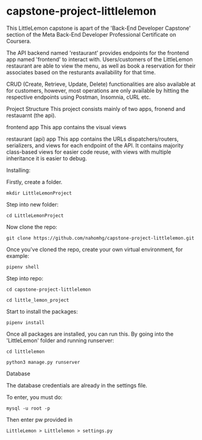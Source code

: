 # capstone-project-littlelemon


This LittleLemon capstone is apart of the 'Back-End Developer Capstone' section of the Meta Back-End Developer Professional Certificate on Coursera.

The API backend named 'restaurant' provides endpoints for the frontend app named 'frontend' to interact with. Users/customers of the LittleLemon restaurant are able to view the menu, as well as book a reservation for their associates based on the resturants availability for that time.

CRUD (Create, Retrieve, Update, Delete) functionalities are also available at for customers, however, most operations are only available by hitting the respective endpoints using Postman, Insomnia, cURL etc.

Project Structure
This project consists mainly of two apps, fronend and restauarnt (the api).

frontend app
This app contains the visual views

restaurant (api) app
This app contains the URLs dispatchers/routers, serializers, and views for each endpoint of the API. It contains majority class-based views for easier code reuse, with views with multiple inheritance it is easier to debug.

Installing:

Firstly, create a folder.
    
    mkdir LittleLemonProject

Step into new folder:

    cd LittleLemonProject

Now clone the repo:
    
    git clone https://github.com/nahomhg/capstone-project-littlelemon.git

Once you've cloned the repo, create your own virtual environment, for example:

    pipenv shell

Step into repo:

    cd capstone-project-littlelemon

    cd little_lemon_project 
    
Start to install the packages:

    pipenv install

Once all packages are installed, you can run this. By going into the 'LittleLemon' folder and running runserver:

    cd littlelemon

    python3 manage.py runserver



Database

The database credentials are already in the settings file.

To enter, you must do:

    mysql -u root -p

Then enter pw provided in 

    LittleLemon > Littlelemon > settings.py








